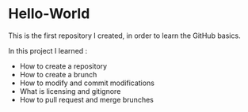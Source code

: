 # Hello-World
This is the first repository I created, in order to learn the GitHub basics.

In this project I learned :
- How to create a repository
- How to create a brunch
- How to modify and commit modifications
- What is licensing and gitignore
- How to pull request and merge brunches
